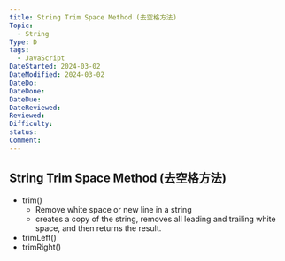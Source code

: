 ```yaml
---
title: String Trim Space Method (去空格方法)
Topic:
  - String
Type: D
tags:
  - JavaScript
DateStarted: 2024-03-02
DateModified: 2024-03-02
DateDo:
DateDone:
DateDue:
DateReviewed:
Reviewed:
Difficulty:
status:
Comment:
---
```


## String Trim Space Method (去空格方法)

- trim()
  - Remove white space or new line in a string
  - creates a copy of the string, removes all leading and trailing white space, and then returns the result.
- trimLeft()
- trimRight()
